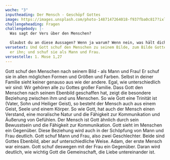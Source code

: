 ```yaml
---
woche: "3"
inputheading: Der Mensch - Geschöpf Gottes
image: https://images.unsplash.com/photo-1487147264018-f937fba0c817?ixlib=rb-1.2.1&ixid=eyJhcHBfaWQiOjEyMDd9&auto=format&fit=crop&w=1650&q=80
challengeheading: Fragen
challengebody: |-
  Was sagt der Vers über den Menschen?

  Glaubst du an diese Aussagen? Wenn ja warum? Wenn nein, was hält dich ab?
versetext: Und Gott schuf den Menschen zu seinem Bilde, zum Bilde Gottes schuf
  er ihn; und schuf sie als Mann und Frau.
versestelle: 1. Mose 1,27
---
```


Gott schuf den Menschen nach seinem Bild - als Mann und Frau!
Er schuf sie in allen möglichen Formen und Größen und Farben. Selbst in deiner Familie sieht keiner genauso aus wie der andere. Egal, wie unterschiedlich wir sind: Wir gehören alle zu Gottes großer Familie. Dass Gott den Menschen nach seinem Ebenbild geschaffen hat, zeigt die besondere Beziehung zwischen ihm und uns Menschen. So wie Gott eine Trinität ist (Vater, Sohn und Heiliger Geist), so besteht der Mensch auch aus einem Geist, Seele und einem Körper. So wie Gott, hat auch der Mensch einen Verstand, eine moralische Natur und die Fähigkeit zur Kommunikation und Äußerung von Gefühlen. Der Mensch ist Gott ähnlich durch sein Bewusstsein und die Fähigkeit zur Kommunikation. Gott sieht im Menschen ein Gegenüber. Diese Beziehung wird auch in der Schöpfung von Mann und Frau deutlich. Gott schuf Mann und Frau, also zwei Geschlechter. Beide sind Gottes Ebenbild, aber auf unterschiedliche Weise. Adam, der erste Mensch war einsam. Gott schuf deswegen mit der Frau ein Gegenüber. Daran wird deutlich, wie wichtig Gott die Gemeinschaft, die Liebe untereinander ist.
